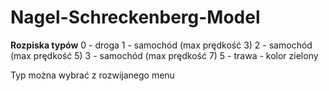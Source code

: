 # Nagel-Schreckenberg-Model

**Rozpiska typów**
0 - droga
1 - samochód (max prędkość 3)
2 - samochód (max prędkość 5)
3 - samochód (max prędkość 7)
5 - trawa - kolor zielony

Typ można wybrać z rozwijanego menu
